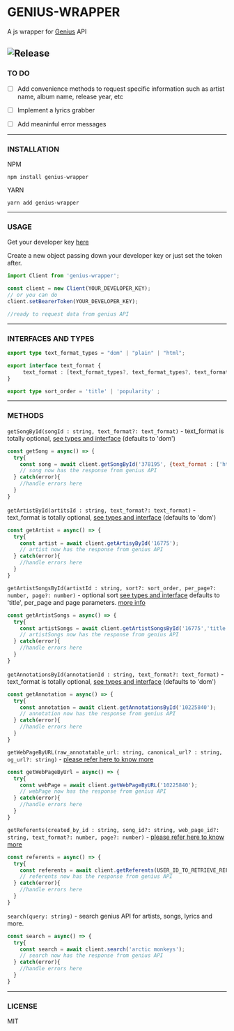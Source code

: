 # GENIUS-WRAPPER
A js wrapper for [Genius](https://genius.com/) API

![Release](https://badgen.net/github/release/VitorDiass/genius-wrapper/stable)
---

### TO DO

- [ ] Add convenience methods to request specific information such as artist name, album name, release year, etc
- [ ] Implement a lyrics grabber
- [ ] Add meaninful error messages


---
### INSTALLATION

NPM
```
npm install genius-wrapper
```
YARN
```
yarn add genius-wrapper
```
---
### USAGE

Get your developer key [here](https://genius.com/developers)

Create a new object passing down your developer key or just set the token after. 
```js
import Client from 'genius-wrapper';

const client = new Client(YOUR_DEVELOPER_KEY);
// or you can do
client.setBearerToken(YOUR_DEVELOPER_KEY);

//ready to request data from genius API
```
---

### INTERFACES AND TYPES

```ts
export type text_format_types = "dom" | "plain" | "html";

export interface text_format {
     text_format : [text_format_types?, text_format_types?, text_format_types?];
}

export type sort_order = 'title' | 'popularity' ;

```

---
### METHODS

`getSongById(songId : string, text_format?: text_format)` - text_format is totally optional, [see types and interface](#interfaces-and-types) (defaults to 'dom')

```js
const getSong = async() => {
  try{
    const song = await client.getSongById('378195', {text_format : ['html']});
    // song now has the response from genius API
  } catch(error){
    //handle errors here
  }
}
```

`getArtistById(artitsId : string, text_format?: text_format)` - text_format is totally optional, [see types and interface](#interfaces-and-types) (defaults to 'dom')

```js
const getArtist = async() => {
  try{
    const artist = await client.getArtisyById('16775');
    // artist now has the response from genius API
  } catch(error){
    //handle errors here
  }
}
```

`getArtistSongsById(artistId : string, sort?: sort_order, per_page?: number, page?: number)` - optional sort [see types and interface](#interfaces-and-types) defaults to 'title', per_page and page parameters. [more info](https://docs.genius.com/#artists-h2)


```js
const getArtistSongs = async() => {
  try{
    const artistSongs = await client.getArtistSongsById('16775','title', 5, 3);
    // artistSongs now has the response from genius API
  } catch(error){
    //handle errors here
  }
}
```

`getAnnotationsById(annotationId : string, text_format?: text_format)` - text_format is totally optional, [see types and interface](#interfaces-and-types) (defaults to 'dom')

```js
const getAnnotation = async() => {
  try{
    const annotation = await client.getAnnotationsById('10225840');
    // annotation now has the response from genius API
  } catch(error){
    //handle errors here
  }
}
```

`getWebPageByURL(raw_annotatable_url: string, canonical_url? : string, og_url?: string)` - [please refer here to know more](https://docs.genius.com/#web_pages-h2)


```js
const getWebPageByUrl = async() => {
  try{
    const webPage = await client.getWebPageByURL('10225840');
    // webPage now has the response from genius API
  } catch(error){
    //handle errors here
  }
}
```

`getReferents(created_by_id : string, song_id?: string, web_page_id?: string, text_format?: number, page?: number)` - [please refer here to know more](https://docs.genius.com/#referents-h2)

```js
const referents = async() => {
  try{
    const referents = await client.getReferents(USER_ID_TO_RETRIEVE_REFERENTS_FROM);
    // referents now has the response from genius API
  } catch(error){
    //handle errors here
  }
}
```

`search(query: string)` - search genius API for artists, songs, lyrics and more. 

```js
const search = async() => {
  try{
    const search = await client.search('arctic monkeys');
    // search now has the response from genius API
  } catch(error){
    //handle errors here
  }
}
```

---

### LICENSE
MIT




